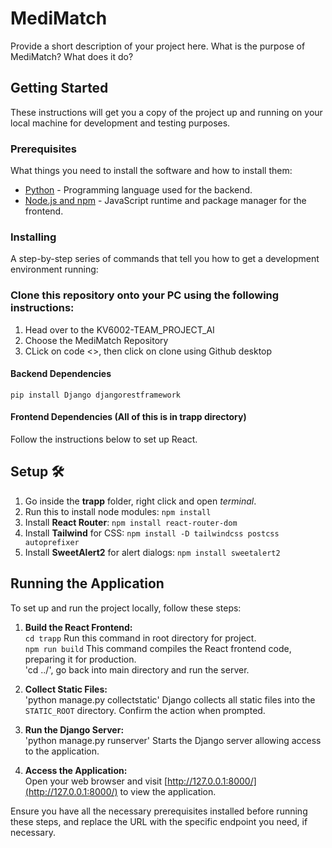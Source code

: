 # MediMatch

Provide a short description of your project here. What is the purpose of MediMatch? What does it do?

## Getting Started

These instructions will get you a copy of the project up and running on your local machine for development and testing purposes.

### Prerequisites

What things you need to install the software and how to install them:

- [Python](https://www.python.org/downloads/) - Programming language used for the backend.
- [Node.js and npm](https://nodejs.org/en/download/) - JavaScript runtime and package manager for the frontend.

### Installing  

A step-by-step series of commands that tell you how to get a development environment running:  

### Clone this repository onto your PC using the following instructions:  
1. Head over to the KV6002-TEAM_PROJECT_AI  
2. Choose the MediMatch Repository  
3. CLick on code <>, then click on clone using Github desktop  

#### Backend Dependencies  

`pip install Django djangorestframework`  

#### Frontend Dependencies (All of this is in trapp directory)  

Follow the instructions below to set up React.

## Setup 🛠️  
1. Go inside the **trapp** folder, right click and open *terminal*.  
2. Run this to install node modules: `npm install`  
3. Install **React Router**: `npm install react-router-dom`  
4. Install **Tailwind** for CSS: `npm install -D tailwindcss postcss autoprefixer`  
5. Install **SweetAlert2** for alert dialogs: `npm install sweetalert2`  

## Running the Application

To set up and run the project locally, follow these steps:

1. **Build the React Frontend:**  
`cd trapp` Run this command in root directory for project.  
`npm run build` This command compiles the React frontend code, preparing it for production.  
'cd ../', go back into main directory and run the server.

3. **Collect Static Files:**  
'python manage.py collectstatic'   Django collects all static files into the `STATIC_ROOT` directory. Confirm the action when prompted.

4. **Run the Django Server:**  
'python manage.py runserver'   Starts the Django server allowing access to the application.

5. **Access the Application:**  
Open your web browser and visit [http://127.0.0.1:8000/](http://127.0.0.1:8000/) to view the application.

Ensure you have all the necessary prerequisites installed before running these steps, and replace the URL with the specific endpoint you need, if necessary.
